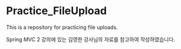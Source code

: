 # Practice_FileUpload
This is a repository for practicing file uploads.

Spring MVC 2 강의에 있는 김영한 강사님의 자료를 참고하여 작성하였습니다.
